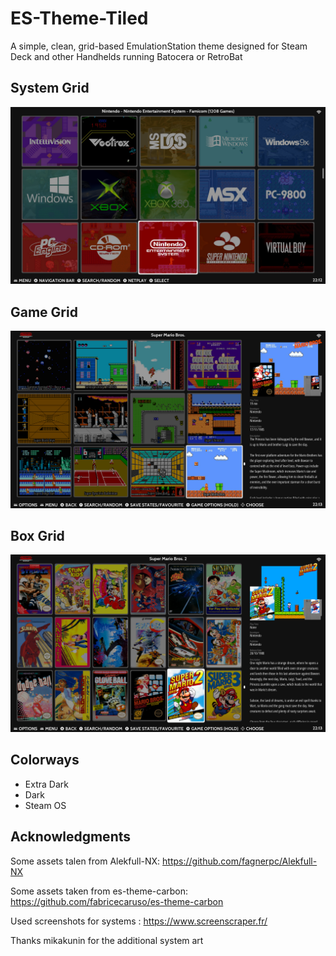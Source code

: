 # ES-Theme-Tiled 
A simple, clean, grid-based EmulationStation theme designed for Steam Deck and other Handhelds running Batocera or RetroBat

## **System Grid**
![System Grid](./screenshots/systemgrid.png)

## **Game Grid**
![Game Grid](./screenshots/gamegrid.png)

## **Box Grid**
![Box Grid](./screenshots/gamegrid2.png)

## Colorways
- Extra Dark
- Dark
- Steam OS

## **Acknowledgments**
Some assets talen from Alekfull-NX: https://github.com/fagnerpc/Alekfull-NX

Some assets taken from es-theme-carbon: https://github.com/fabricecaruso/es-theme-carbon

Used screenshots for systems : https://www.screenscraper.fr/

Thanks mikakunin for the additional system art
